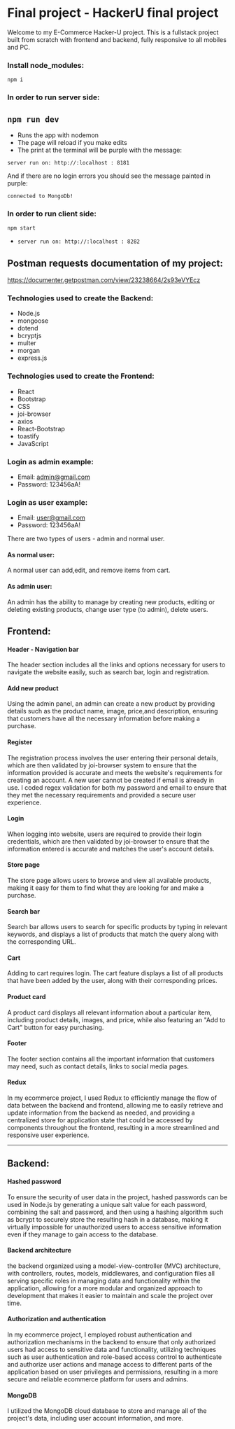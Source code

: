  # Final project - HackerU final project

Welcome to my E-Commerce Hacker-U project. This is a fullstack project built from scratch with frontend and backend, fully responsive to all mobiles and PC.

### Install node_modules:
`npm i`

### In order to run server side:
## `npm run dev`

- Runs the app with nodemon
- The page will reload if you make edits
- The print at the terminal will be purple with the message:

`server run on: http://:localhost : 8181`

And if there are no login errors you should see the message painted in purple:

`connected to MongoDb!`

### In order to run client side:
`npm start`
- `server run on: http://:localhost : 8282`

## Postman requests documentation of my project:
https://documenter.getpostman.com/view/23238664/2s93eVYEcz

### Technologies used to create the Backend:
* Node.js
* mongoose
* dotend
* bcryptjs
* multer
* morgan
* express.js

### Technologies used to create the Frontend:
* React
* Bootstrap
* CSS
* joi-browser
* axios
* React-Bootstrap
* toastify
* JavaScript



### Login as admin example:
- Email: admin@gmail.com
- Password: 123456aA!

### Login as user example:
- Email: user@gmail.com
- Password: 123456aA!


There are two types of users - admin and normal user.
#### As normal user:
A normal user can add,edit, and remove items from cart.

#### As admin user:
An admin has the ability to manage by creating new products, editing or deleting existing products, change user type (to admin), delete users.

## Frontend:

#### Header - Navigation bar
The header section includes all the links and options necessary for users to navigate the website easily, such as search bar, login and registration.

#### Add new product
Using the admin panel, an admin can create a new product by providing details such as the product name, image, price,and description, ensuring that customers have all the necessary information before making a purchase.

#### Register
The registration process involves the user entering their personal details, which are then validated by joi-browser system to ensure that the information provided is accurate and meets the website's requirements for creating an account. A new user cannot be created if email is already in use.
I coded regex validation for both my password and email to ensure that they met the necessary requirements and provided a secure user experience.

#### Login
When logging into website, users are required to provide their login credentials, which are then validated by joi-browser to ensure that the information entered is accurate and matches the user's account details.

#### Store page
The store page allows users to browse and view all available products, making it easy for them to find what they are looking for and make a purchase.

#### Search bar
Search bar allows users to search for specific products by typing in relevant keywords, and displays a list of products that match the query along with the corresponding URL.

#### Cart
Adding to cart requires login.
The cart feature displays a list of all products that have been added by the user, along with their corresponding prices.

#### Product card
A product card displays all relevant information about a particular item, including product details, images, and price, while also featuring an "Add to Cart" button for easy purchasing.

#### Footer
The footer section contains all the important information that customers may need, such as contact details, links to social media pages.


#### Redux
In my ecommerce project, I used Redux to efficiently manage the flow of data between the backend and frontend, allowing me to easily retrieve and update information from the backend as needed, and providing a centralized store for application state that could be accessed by components throughout the frontend, resulting in a more streamlined and responsive user experience.

--------------------------
## Backend:

#### Hashed password
To ensure the security of user data in the project, hashed passwords can be used in Node.js by generating a unique salt value for each password, combining the salt and password, and then using a hashing algorithm such as bcrypt to securely store the resulting hash in a database, making it virtually impossible for unauthorized users to access sensitive information even if they manage to gain access to the database.

#### Backend architecture
the backend organized using a model-view-controller (MVC) architecture, with controllers, routes, models, middlewares, and configuration files all serving specific roles in managing data and functionality within the application, allowing for a more modular and organized approach to development that makes it easier to maintain and scale the project over time.

#### Authorization and authentication
In my ecommerce project, I employed robust authentication and authorization mechanisms in the backend to ensure that only authorized users had access to sensitive data and functionality, utilizing techniques such as user authentication and role-based access control to authenticate and authorize user actions and manage access to different parts of the application based on user privileges and permissions, resulting in a more secure and reliable ecommerce platform for users and admins.

#### MongoDB
I utilized the MongoDB cloud database to store and manage all of the project's data, including user account information, and more.








